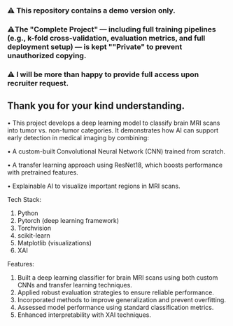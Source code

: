 
### ⚠️ This repository contains a **demo version only**.  

### ⚠️The "Complete Project" — including full training pipelines (e.g., k-fold cross-validation, evaluation metrics, and full deployment setup) — is kept ""Private" to prevent unauthorized copying.  

### ⚠️ I will be more than happy to provide **full access upon recruiter request**.  
Thank you for your kind understanding.
--------------------------------------------------------------------------------------------------------------------------------------------------------------------------------
• This project develops a deep learning model to classify brain MRI scans into tumor vs. non-tumor categories. It demonstrates how AI can support early detection in medical imaging by combining:

• A custom-built Convolutional Neural Network (CNN) trained from scratch.

• A transfer learning approach using ResNet18, which boosts performance with pretrained features.

• Explainable AI to visualize important regions in MRI scans.

Tech Stack:
1. Python
2. Pytorch (deep learning framework)
3. Torchvision 
4. scikit-learn 
5. Matplotlib (visualizations)
6. XAI

Features:
1. Built a deep learning classifier for brain MRI scans using both custom CNNs and transfer learning techniques.
2. Applied robust evaluation strategies to ensure reliable performance.
3. Incorporated methods to improve generalization and prevent overfitting.
4. Assessed model performance using standard classification metrics.
5. Enhanced interpretability with XAI techniques.
